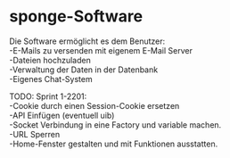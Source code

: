 # sponge-Software

Die Software ermöglicht es dem Benutzer:
<br>
  -E-Mails zu versenden mit eigenem E-Mail Server
<br>
  -Dateien hochzuladen
<br>
  -Verwaltung der Daten in der Datenbank
<br>
  -Eigenes Chat-System

TODO:
Sprint 1-2201:
<br>
  -Cookie durch einen Session-Cookie ersetzen
<br>
  -API Einfügen (eventuell uib)
  <br>
  -Socket Verbindung in eine Factory und variable machen.
  <br>
  -URL Sperren
<br>
  -Home-Fenster gestalten und mit Funktionen ausstatten.
<br>

